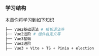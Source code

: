 ### 学习结构

本章你将学习到如下知识

```sh
├── Vue2基础语法 # 模板语法等
├── Vue2进阶 # 组件自定义等
├── Vue3基础
├── Vue3进阶
├── Vue3 + Vite + TS + Pinia + election

```
